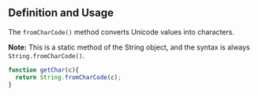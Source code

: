 
## Definition and Usage
The `fromCharCode()` method converts Unicode values into characters.

**Note:** This is a static method of the String object, and the syntax is always `String.fromCharCode()`.

```javascript
function getChar(c){
  return String.fromCharCode(c);
}
```